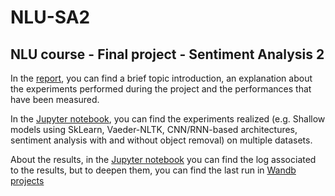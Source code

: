 # NLU-SA2

## NLU course - Final project - Sentiment Analysis 2

In the [report](https://github.com/VMDL/NLU-SA2/blob/main/Report.pdf), you can find a brief topic introduction, an explanation about the experiments performed during the project and the performances that have been measured.

In the [Jupyter notebook](https://github.com/VMDL/NLU-SA2/blob/main/NLU_SA2.ipynb), you can find the experiments realized (e.g. Shallow models using SkLearn, Vaeder-NLTK, CNN/RNN-based architectures, sentiment analysis with and without object removal) on multiple datasets.

About the results, in the [Jupyter notebook](https://github.com/VMDL/NLU-SA2/blob/main/NLU_SA2.ipynb) you can find the log associated to the results, but to deepen them, you can find the last run in [Wandb projects](https://wandb.ai/provoneciaone5)
